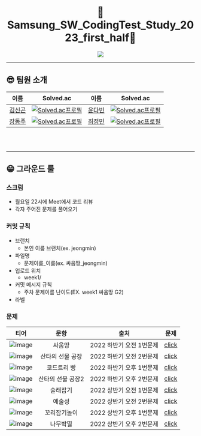 
<div align="center">
   <h1>🚀Samsung_SW_CodingTest_Study_2023_first_half🚀
</div>
<p align="center"><img src="https://user-images.githubusercontent.com/87477828/227964001-d390758a-50c8-4ded-85ae-252b5df4d37d.png"></p>

   ---
   
   ## 😎 팀원 소개
   |이름|Solved.ac|이름|Solved.ac|
   |--|--|--|--|
   |[김신곤](https://github.com/SinGonKim)|[![Solved.ac프로필](추가)](추가)|[윤다빈](추가)|[![Solved.ac프로필](추가)](추가)|
   |[장동주](추가)|[![Solved.ac프로필](추가)](추가)|[최정민](https://github.com/JMine97)|[![Solved.ac프로필](http://mazassumnida.wtf/api/mini/generate_badge?boj=chlwjdals98)](https://solved.ac/profile/chlwjdals98)|

   <br><br>
   </div>
   
   ---
   
   ## 😁 그라운드 룰
   ### 스크럼
   * 월요일 22시에 Meet에서 코드 리뷰
   * 각자 주어진 문제를 풀어오기

   ### 커밋 규칙
   * 브랜치
      * 본인 이름 브랜치(ex. jeongmin)
   *  파일명
      *  문제이름_이름(ex. 싸움땅_jeongmin)
   * 업로드 위치
      * week1/
   *  커밋 메시지 규칙
      *  주차 문제이름 난이도(EX. week1 싸움땅 G2)
   *  라벨
   
   ### 문제
   |티어|문항|출처|문제|
   |:---:|:---:|:---:|:---:|
   |![image](https://user-images.githubusercontent.com/87477828/227965718-784a60f7-5543-42c3-abd3-d33d7728f272.png)|싸움땅|2022 하반기 오전 1번문제|[click](https://www.codetree.ai/training-field/frequent-problems/battle-ground/description?page=3&pageSize=20&username=singon96)|
   |![image](https://user-images.githubusercontent.com/87477828/227966880-0c4dfc06-4789-4baf-8524-74292e1b24eb.png)|산타의 선물 공장|2022 하반기 오전 2번문제|[click](https://www.codetree.ai/training-field/frequent-problems/santa-gift-factory/description?page=3&pageSize=20&username=singon96)|
   |![image](https://user-images.githubusercontent.com/87477828/227965718-784a60f7-5543-42c3-abd3-d33d7728f272.png)|코드트리 빵|2022 하반기 오후 1번문제|[click](https://www.codetree.ai/training-field/frequent-problems/codetree-mon-bread/description?page=3&pageSize=20&username=singon96)|
   |![image](https://user-images.githubusercontent.com/87477828/227967891-9d60a141-da3a-41c0-bf70-e99e99c62a69.png)|산타의 선물 공장2|2022 하반기 오후 2번문제|[click](https://www.codetree.ai/training-field/frequent-problems/santa-gift-factory-2/description?page=3&pageSize=20&username=singon96)|
   |![image](https://user-images.githubusercontent.com/87477828/227969288-5130c3dc-6034-439f-a42d-fff6b84143c8.png)|술래잡기|2022 상반기 오전 1번문제|[click](https://www.codetree.ai/training-field/frequent-problems/hide-and-seek/description?page=3&pageSize=20&username=singon96)|
   |![image](https://user-images.githubusercontent.com/87477828/227969422-6c280540-f3cd-4d19-8374-0ebb9731913c.png)|예술성|2022 상반기 오전 2번문제|[click](https://www.codetree.ai/training-field/frequent-problems/artistry/description?page=3&pageSize=20&username=singon96)|
   |![image](https://user-images.githubusercontent.com/87477828/227969288-5130c3dc-6034-439f-a42d-fff6b84143c8.png)|꼬리잡기놀이|2022 상반기 오후 1번문제|[click](https://www.codetree.ai/training-field/frequent-problems/tail-catch-play/description?page=3&pageSize=20&username=singon96)|
   |![image](https://user-images.githubusercontent.com/87477828/227969689-3c9e923b-5089-49d5-b1ba-ec3dde98e84f.png)|나무박멸|2022 상반기 오후 2번문제|[click](https://www.codetree.ai/training-field/frequent-problems/tree-kill-all/description?page=3&pageSize=20&username=singon96)|
   
 
   
